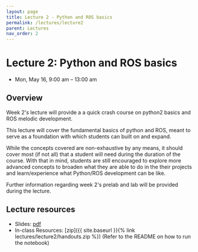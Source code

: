 ```yaml
---
layout: page
title: Lecture 2 - Python and ROS basics
permalink: /lectures/lecture2
parent: Lectures
nav_order: 2
---
```


# **Lecture 2: Python and ROS basics**
* Mon, May 16, 9:00 am – 13:00 am

## **Overview**

Week 2's lecture will provide a a quick crash course on python2 basics and ROS melodic development.

This lecture will cover the fundamental basics of python and ROS, meant to serve as a foundation with which students can built on and expand.

While the concepts covered are non-exhaustive by any means, it should cover most (if not all) that a student will need during the duration of the course. With that in mind, students are still encouraged to explore more advanced concepts to broaden what they are able to do in the their projects and learn/experience what Python/ROS development can be like.

Further information regarding week 2's prelab and lab will be provided during the lecture.


## **Lecture resources**
* Slides: [pdf](https://tangrobot.sharepoint.com/:b:/s/ProductDevelopment/EZTanLuM_IRBiIeOBTRPPXoBnJxUB9zJxWJ5RSJzIotSRw?e=Z9ou7W)
* In-class Resources: [zip]({{ site.baseurl }}{% link lectures/lecture2/handouts.zip %}) (Refer to the README on how to run the notebook)
<!-- - Lecture notes: [pdf](#) -->

